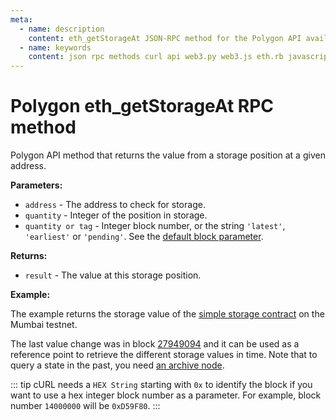 ```yaml
---
meta:
  - name: description
    content: eth_getStorageAt JSON-RPC method for the Polygon API available with examples in web3.js, web3.py, eth.rb, and cURL.
  - name: keywords
    content: json rpc methods curl api web3.py web3.js eth.rb javascript python ruby polygon 
---
```


# Polygon eth_getStorageAt RPC method

Polygon API method that returns the value from a storage position at a given address. 

**Parameters:**

* `address` - The address to check for storage.
* `quantity` - Integer of the position in storage.
* `quantity or tag` - Integer block number, or the string `'latest'`, `'earliest'` or `'pending'`. See the [default block parameter](https://eth.wiki/json-rpc/API#the-default-block-parameter).

**Returns:**

* `result` - The value at this storage position.

**Example:**

The example returns the storage value of the [simple storage contract](https://mumbai.polygonscan.com/address/0x702E0755450aFb6A72DbE3cAD1fb47BaF3AC525C) on the Mumbai testnet.

The last value change was in block [27949094](https://mumbai.polygonscan.com/tx/0xdbe48ca04f6e54c9ff7dcf69bc9f4d501aa793c43c5b45f698ecf08cee45830c) and it can be used as a reference point to retrieve the different storage values in time. Note that to query a state in the past, you need <a href="https://chainstack.com/evm-nodes-a-dive-into-the-full-vs-archive-mode/" target="_blank">an archive node</a>.

::: tip
cURL needs a `HEX String` starting with `0x` to identify the block if you want to use a hex integer block number as a parameter.
For example, block number `14000000` will be `0xD59F80`.
:::

<CodeSwitcher :languages="{js:'web3.js', py:'web3.py', rb:'eth.rb', cr:'cURL'}">
<template v-slot:js>

``` js
const Web3 = require("web3");
const node_url = "CHAINSTACK_NODE_URL";
const web3 = new Web3(node_url);
web3.eth.getStorageAt("0x702E0755450aFb6A72DbE3cAD1fb47BaF3AC525C", 0, 27949094).then(result => {
  console.log(result);
})
```

</template>
<template v-slot:py>

``` py
from web3 import Web3  
node_url = "CHAINSTACK_NODE_URL" 
web3 = Web3(Web3.HTTPProvider(node_url)) 
storage = web3.eth.get_storage_at("0x702E0755450aFb6A72DbE3cAD1fb47BaF3AC525C", 0, 27949094)
print(web3.toHex(storage))
```

</template>
<template v-slot:rb>

``` rb
require "eth"
client = Eth::Client.create "CHAINSTACK_NODE_URL"
response = client.eth_get_storage_at("0x702E0755450aFb6A72DbE3cAD1fb47BaF3AC525C", 0, 27949094)
puts response["result"]
```

</template>
<template v-slot:cr>

``` sh
curl -X POST "CHAINSTACK_NODE_URL" \
  -H "Content-Type: application/json" \
  --data '{"method":"eth_getStorageAt","params":["0x702E0755450aFb6A72DbE3cAD1fb47BaF3AC525C", "0x0", "0x1AA7826"],"id":1,"jsonrpc":"2.0"}'
```

</template>
</CodeSwitcher>